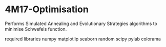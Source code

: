 # 4M17-Optimisation

Performs Simulated Annealing and Evolutionary Strategies algorithms to minimise Schwefels function.

required libraries
numpy
matplotlip
seaborn
random
scipy
pylab
colorama

